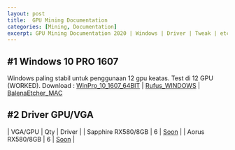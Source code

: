 ```yaml
---
layout: post
title:  GPU Mining Documentation
categories: [Mining, Documentation]
excerpt: GPU Mining Documentation 2020 | Windows | Driver | Tweak | etc.
---
```


## #1 Windows 10 PRO 1607
Windows paling stabil untuk penggunaan 12 gpu keatas. Test di 12 GPU (WORKED).
Download : 
[WinPro_10_1607_64BIT](https://bit.ly/Win10ProV1607) | 
[Rufus_WINDOWS](https://rufus.ie/) | 
[BalenaEtcher_MAC](https://www.balena.io/etcher/)

## #2 Driver GPU/VGA
| VGA/GPU               | Qty   | Driver    |
| Sapphire RX580/8GB    | 6     | [Soon]()  |
| Aorus RX580/8GB       | 6     | [Soon]()  |